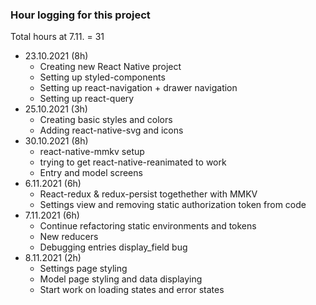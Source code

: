 ### Hour logging for this project

Total hours at 7.11. = 31

- 23.10.2021 (8h)
  - Creating new React Native project
  - Setting up styled-components
  - Setting up react-navigation + drawer navigation
  - Setting up react-query
- 25.10.2021 (3h)
  - Creating basic styles and colors
  - Adding react-native-svg and icons
- 30.10.2021 (8h)
  - react-native-mmkv setup
  - trying to get react-native-reanimated to work
  - Entry and model screens
- 6.11.2021 (6h)
  - React-redux & redux-persist togethether with MMKV
  - Settings view and removing static authorization token from code
- 7.11.2021 (6h)
  - Continue refactoring static environments and tokens
  - New reducers
  - Debugging entries display_field bug
- 8.11.2021 (2h)
  - Settings page styling
  - Model page styling and data displaying
  - Start work on loading states and error states
